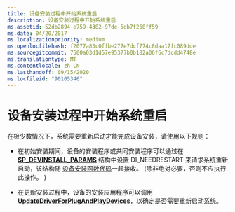 ```yaml
---
title: 设备安装过程中开始系统重启
description: 设备安装过程中开始系统重启
ms.assetid: 52db2894-e759-4382-97de-5db7f268ff59
ms.date: 04/20/2017
ms.localizationpriority: medium
ms.openlocfilehash: f2077a83c0ffbe277e7dcf774c8daa17fc089dde
ms.sourcegitcommit: 7500a03d1d57e95377b0b182a06f6c7dcdd4748e
ms.translationtype: MT
ms.contentlocale: zh-CN
ms.lasthandoff: 09/15/2020
ms.locfileid: "90105346"
---
```

# <a name="initiating-system-restarts-during-device-installations"></a>设备安装过程中开始系统重启


在极少数情况下，系统需要重新启动才能完成设备安装，请使用以下规则：

-   在初始安装期间，设备的安装程序或共同安装程序可以通过在 [**SP_DEVINSTALL_PARAMS**](/windows/win32/api/setupapi/ns-setupapi-sp_devinstall_params_a) 结构中设置 DI_NEEDRESTART 来请求系统重新启动，该结构随 [设备安装函数代码](/previous-versions/ff541307(v=vs.85))一起接收。  (除非绝对必要，否则不应执行此操作。 ) 

-   在更新安装过程中，设备的安装应用程序可以调用 [**UpdateDriverForPlugAndPlayDevices**](/windows/desktop/api/newdev/nf-newdev-updatedriverforplugandplaydevicesa)，以确定是否需要重新启动系统。

 

